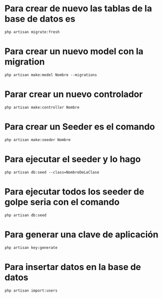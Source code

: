 # Para crear de nuevo las tablas de la base de datos es

    php artisan migrate:fresh

# Para crear un nuevo model con la migration

    php artisan make:model Nombre --migrations

# Parar crear un nuevo controlador

    php artisan make:controller Nombre

# Para crear un Seeder es el comando 

    php artisan make:seeder Nombre

# Para ejecutar el seeder y lo hago

    php artisan db:seed --class=NombreDeLaClase

# Para ejecutar todos los seeder de golpe seria con el comando

    php artisan db:seed

# Para generar una clave de aplicación

    php artisan key:generate

# Para insertar datos en la base de datos
    php artisan import:users

